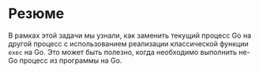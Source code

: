 # Резюме

В рамках этой задачи мы узнали, как заменить текущий процесс Go на другой процесс с использованием реализации классической функции `exec` на Go. Это может быть полезно, когда необходимо выполнить не-Go процесс из программы на Go.

